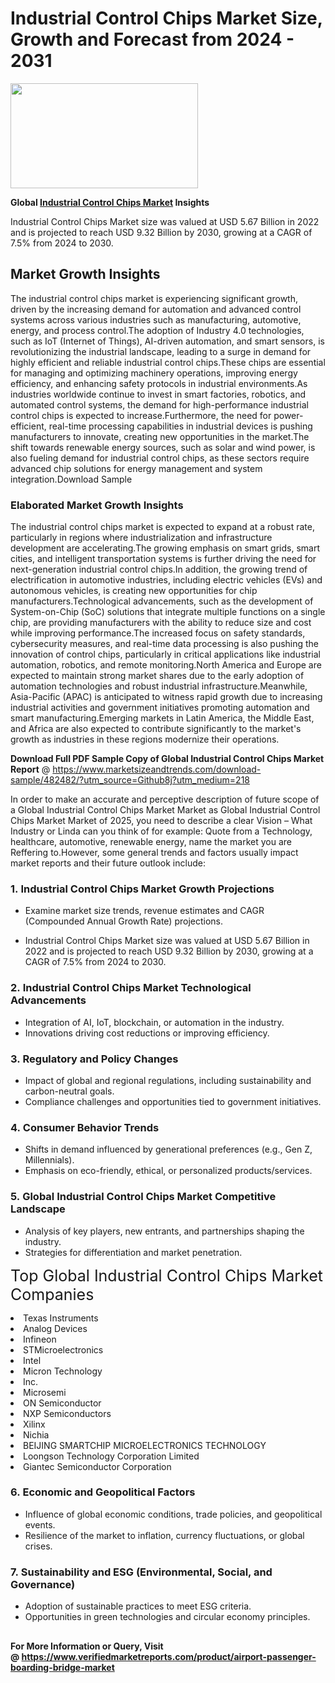 <H1>Industrial Control Chips Market Size, Growth and Forecast from 2024 - 2031</H1><img class="aligncenter size-medium wp-image-584254" src="https://thirdeyenews.in/wp-content/uploads/2024/09/Global-Market-Research-300x168.jpeg" alt="" width="300" height="168" /><p><strong>Global&nbsp;<a href="https://www.marketsizeandtrends.com/download-sample/482482/?utm_source=Github8j?utm_medium=218">Industrial Control Chips Market</a> Insights</strong></p><p>Industrial Control Chips Market size was valued at USD 5.67 Billion in 2022 and is projected to reach USD 9.32 Billion by 2030, growing at a CAGR of 7.5% from 2024 to 2030.</p><p><h2>Market Growth Insights</h2> The industrial control chips market is experiencing significant growth, driven by the increasing demand for automation and advanced control systems across various industries such as manufacturing, automotive, energy, and process control.The adoption of Industry 4.0 technologies, such as IoT (Internet of Things), AI-driven automation, and smart sensors, is revolutionizing the industrial landscape, leading to a surge in demand for highly efficient and reliable industrial control chips.These chips are essential for managing and optimizing machinery operations, improving energy efficiency, and enhancing safety protocols in industrial environments.As industries worldwide continue to invest in smart factories, robotics, and automated control systems, the demand for high-performance industrial control chips is expected to increase.Furthermore, the need for power-efficient, real-time processing capabilities in industrial devices is pushing manufacturers to innovate, creating new opportunities in the market.The shift towards renewable energy sources, such as solar and wind power, is also fueling demand for industrial control chips, as these sectors require advanced chip solutions for energy management and system integration.Download Sample <h3>Elaborated Market Growth Insights</h3> The industrial control chips market is expected to expand at a robust rate, particularly in regions where industrialization and infrastructure development are accelerating.The growing emphasis on smart grids, smart cities, and intelligent transportation systems is further driving the need for next-generation industrial control chips.In addition, the growing trend of electrification in automotive industries, including electric vehicles (EVs) and autonomous vehicles, is creating new opportunities for chip manufacturers.Technological advancements, such as the development of System-on-Chip (SoC) solutions that integrate multiple functions on a single chip, are providing manufacturers with the ability to reduce size and cost while improving performance.The increased focus on safety standards, cybersecurity measures, and real-time data processing is also pushing the innovation of control chips, particularly in critical applications like industrial automation, robotics, and remote monitoring.North America and Europe are expected to maintain strong market shares due to the early adoption of automation technologies and robust industrial infrastructure.Meanwhile, Asia-Pacific (APAC) is anticipated to witness rapid growth due to increasing industrial activities and government initiatives promoting automation and smart manufacturing.Emerging markets in Latin America, the Middle East, and Africa are also expected to contribute significantly to the market's growth as industries in these regions modernize their operations.</p><p><span class=""><strong>Download Full PDF Sample Copy of Global Industrial Control Chips Market Report</strong> @ <a href="https://www.marketsizeandtrends.com/download-sample/482482/?utm_source=Github8j?utm_medium=218" target="_blank">https://www.marketsizeandtrends.com/download-sample/482482/?utm_source=Github8j?utm_medium=218</a></span></p><p>In order to make an accurate and perceptive description of future scope of a Global&nbsp;Industrial Control Chips Market Market as Global&nbsp;Industrial Control Chips Market Market of 2025, you need to describe a clear Vision &ndash; What Industry or Linda can you think of for example: Quote from a Technology, healthcare, automotive, renewable energy, name the market you are Reffering to.However, some general trends and factors usually impact market reports and their future outlook include:</p><h3>1.&nbsp;<strong>Industrial Control Chips Market Growth Projections</strong></h3><ul><li>Examine market size trends, revenue estimates and CAGR (Compounded Annual Growth Rate) projections.</li><li><p>Industrial Control Chips Market size was valued at USD 5.67 Billion in 2022 and is projected to reach USD 9.32 Billion by 2030, growing at a CAGR of 7.5% from 2024 to 2030.</p></li></ul><h3>2.&nbsp;<strong>Industrial Control Chips Market Technological Advancements</strong></h3><ul><li>Integration of AI, IoT, blockchain, or automation in the industry.</li><li>Innovations driving cost reductions or improving efficiency.</li></ul><h3>3.&nbsp;<strong>Regulatory and Policy Changes</strong></h3><ul><li>Impact of global and regional regulations, including sustainability and carbon-neutral goals.</li><li>Compliance challenges and opportunities tied to government initiatives.</li></ul><h3>4.&nbsp;<strong>Consumer Behavior Trends</strong></h3><ul><li>Shifts in demand influenced by generational preferences (e.g., Gen Z, Millennials).</li><li>Emphasis on eco-friendly, ethical, or personalized products/services.</li></ul><h3>5.&nbsp;<strong>Global Industrial Control Chips Market Competitive Landscape</strong></h3><ul><li>Analysis of key players, new entrants, and partnerships shaping the industry.</li><li>Strategies for differentiation and market penetration.</li></ul><p data-pm-slice="1 1 []"><span style="color: inherit; font-family: inherit; font-size: 25px;">Top Global Industrial Control Chips Market Companies</span></p><div class="" data-test-id=""><p><li>Texas Instruments</li><li> Analog Devices</li><li> Infineon</li><li> STMicroelectronics</li><li> Intel</li><li> Micron Technology</li><li> Inc.</li><li> Microsemi</li><li> ON Semiconductor</li><li> NXP Semiconductors</li><li> Xilinx</li><li> Nichia</li><li> BEIJING SMARTCHIP MICROELECTRONICS TECHNOLOGY</li><li> Loongson Technology Corporation Limited</li><li> Giantec Semiconductor Corporation</li></p></div><h3>6.&nbsp;<strong>Economic and Geopolitical Factors</strong></h3><ul><li>Influence of global economic conditions, trade policies, and geopolitical events.</li><li>Resilience of the market to inflation, currency fluctuations, or global crises.</li></ul><h3>7.&nbsp;<strong>Sustainability and ESG (Environmental, Social, and Governance)</strong></h3><ul><li>Adoption of sustainable practices to meet ESG criteria.</li><li>Opportunities in green technologies and circular economy principles.</li></ul><h2><strong style="font-size: 14px;">For More Information or Query, Visit @&nbsp;</strong><a style="background-color: #ffffff; font-size: 14px;" href="https://www.marketsizeandtrends.com/report/industrial-control-chips-market/" target="_blank">https://www.verifiedmarketreports.com/product/airport-passenger-boarding-bridge-market</a></h2>